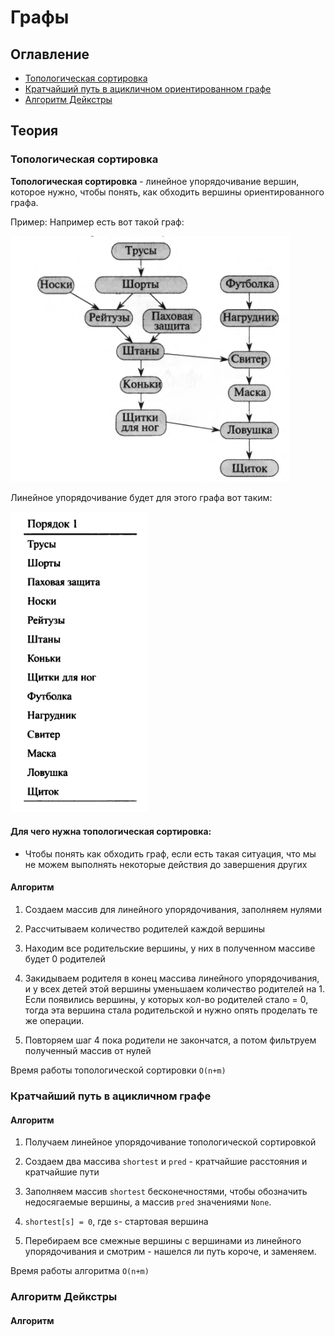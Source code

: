 # Графы

## Оглавление
+ [Топологическая сортировка](#topological_sort)
+ [Кратчайший путь в ацикличном ориентированном графе](#nearect_a_circle)
+ [Алгоритм Дейкстры](#dijkstra)

## Теория

### <a name="topological_sort">Топологическая сортировка</a>
**Топологическая сортировка** - линейное упорядочивание вершин, которое
нужно, чтобы понять, как обходить вершины ориентированного графа.

Пример:
Например есть вот такой граф:

![Граф](img/graph.png)

Линейное упорядочивание будет для этого графа вот таким:

![Линейное упорядочивание](img/linear.png)

#### Для чего нужна топологическая сортировка:
+ Чтобы понять как обходить граф, если есть такая ситуация, что мы не можем
выполнять некоторые действия до завершения других
  

#### Алгоритм
1) Создаем массив для линейного упорядочивания, заполняем нулями
2) Рассчитываем количество родителей каждой вершины
3) Находим все родительские вершины, у них в полученном массиве будет 0 родителей
4) Закидываем родителя в конец массива линейного упорядочивания, и у всех
детей этой вершины уменьшаем количество родителей на 1.
   Если появились вершины, у которых кол-во родителей стало = 0, тогда
   эта вершина стала родительской и нужно опять проделать те же операции. 
   
5) Повторяем шаг 4 пока родители не закончатся, а потом фильтруем полученный массив от нулей

Время работы топологической сортировки `О(n+m)`


### <a name="nearect_a_circle">Кратчайший путь в ацикличном графе</a>

#### Алгоритм
1) Получаем линейное упорядочивание топологической сортировкой
2) Создаем два массива `shortest` и `pred` - кратчайшие расстояния и кратчайшие пути
3) Заполняем массив `shortest` бесконечностями, чтобы обозначить недосягаемые вершины,
а массив `pred` значениями `None`.
   
4) `shortest[s] = 0`, где `s`- стартовая вершина
5) Перебираем все смежные вершины с вершинами из линейного упорядочивания и смотрим - 
нашелся ли путь короче, и заменяем.

Время работы алгоритма `О(n+m)`

### <a name="dijkstra">Алгоритм Дейкстры</a>

#### Алгоритм

